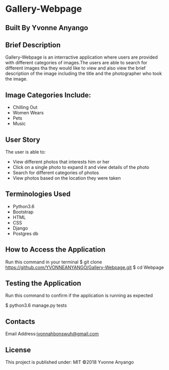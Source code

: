 # Gallery-Webpage

## Built By Yvonne Anyango

## Brief Description

Gallery-Webpage is an interractive application where users are provided with different categories of images.The users are able to search for different images tha they would like to view and also view the brief description of the image including the title and the photographer who took the image. 

 ## Image Categories Include:

 * Chilling Out
 * Women Wears
 * Pets
 * Music

## User Story

The user is able to:

* View different photos that interests him or her
* Click on a single photo to expand it and view details of the photo
* Search for different categories of photos
* View photos based on the location they were taken
 
## Terminologies Used

* Python3.6
* Bootstrap
* HTML
* CSS
* Django
* Postgres db

## How to Access the Application

Run this command in your terminal
$ git clone https://github.com/YVONNEANYANGO/Gallery-Webpage.git
$ cd Webpage

## Testing the Application

Run this command to confirm if the application is running as expected

$ python3.6 manage.py tests

## Contacts

Email Address:ivonnahbonswuh@gmail.com

## License

This project is published under:
MIT ©2018 Yvonne Anyango